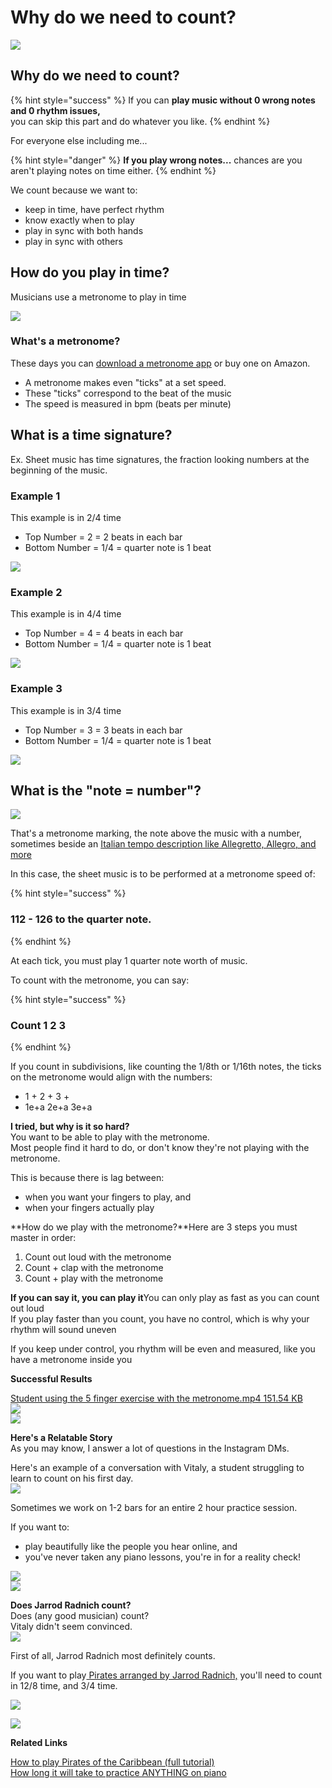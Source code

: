 # Why do we need to count?

![](https://media.giphy.com/media/N1pMn2QOtG8Q8/giphy.gif)

## **Why do we need to count?**

{% hint style="success" %}
If you can **play music without 0 wrong notes and 0 rhythm issues,**   
you can skip this part and do whatever you like.
{% endhint %}

For everyone else including me...

{% hint style="danger" %}
**If you play wrong notes...**  chances are you aren't playing notes on time either.
{% endhint %}

We count because we want to:

* keep in time, have perfect rhythm
* know exactly when to play
* play in sync with both hands
* play in sync with others

## **How do you play in time?**

Musicians use a metronome to play in time

![](https://www.soundbrenner.com/assets/images/app/app-banner.png)

### **What's a metronome?**

These days you can [download a metronome app](https://www.soundbrenner.com/the-metronome-app) or buy one on Amazon.

* A metronome makes even "ticks" at a set speed.
* These "ticks" correspond to the beat of the music 
* The speed is measured in bpm \(beats per minute\)

##  **What is a time signature?**

Ex. Sheet music has time signatures, the fraction looking numbers at the beginning of the music.

### Example 1

This example is in 2/4 time

* Top Number = 2 = 2 beats in each bar
* Bottom Number = 1/4 = quarter note is 1 beat  

![](https://i.gyazo.com/be23d11f375b86b10c4e2be9f33166a7.png)

### Example 2

This example is in 4/4 time

* Top Number = 4 = 4 beats in each bar
* Bottom Number = 1/4 = quarter note is 1 beat  

![](https://i.gyazo.com/5bb33ca16f2e74985e81796bfe048bb8.png)

### Example 3

This example is in 3/4 time

* Top Number = 3 = 3 beats in each bar
* Bottom Number = 1/4 = quarter note is 1 beat 

![](https://i.gyazo.com/c20ce6b096d71436a065b72fc436d0ce.png)

## **What is the "note = number"?** 

![](https://i.gyazo.com/f272f043bcf3da7641ebb2d72db967b1.png)

  
That's a metronome marking, the note above the music with a number, sometimes beside an [Italian tempo description like Allegretto, Allegro, and more](http://www.goodwinshighend.com/music/classical/tempo_glossary.htm)  
  
In this case, the sheet music is to be performed at a metronome speed of:

{% hint style="success" %}
### 112 - 126 to the quarter note.
{% endhint %}

  
At each tick, you must play 1 quarter note worth of music.  
  
To count with the metronome, you can say:

{% hint style="success" %}
###  Count       1       2        3
{% endhint %}



  
If you count in subdivisions, like counting the 1/8th or 1/16th notes, the ticks on the metronome would align with the numbers:  


* 1  +   2  +   3  + 
* 1e+a 2e+a 3e+a

  
  
**I tried, but why is it so hard?**  
You want to be able to play with the metronome.  
Most people find it hard to do, or don't know they're not playing with the metronome.  
  
This is because there is lag between:

* when you want your fingers to play, and 
* when your fingers actually play

  
  
  
**How do we play with the metronome?**Here are 3 steps you must master in order:  
  


1. Count out loud with the metronome
2. Count + clap with the metronome
3. Count + play with the metronome

  
  
**If you can say it, you can play it**You can only play as fast as you can count out loud  
If you play faster than you count, you have no control, which is why your rhythm will sound uneven  
  
If you keep under control, you rhythm will be even and measured, like you have a metronome inside you  
  
  
**Successful Results**  
  
[Student using the 5 finger exercise with the metronome.mp4 151.54 KB](https://coachtestprep.s3.amazonaws.com/direct-uploads/user-76755/ebe0d194-3990-42b9-8048-b274fb21e4a2/Student%20using%20the%205%20finger%20exercise%20with%20the%20metronome.mp4)  
[![](https://coachtestprep.s3.amazonaws.com/direct-uploads/user-76755/aa7c8384-020a-4082-abe3-1ae9ce5bed2c/117051876_291311652156696_8125525816484266178_n.jpg)](https://coachtestprep.s3.amazonaws.com/direct-uploads/user-76755/aa7c8384-020a-4082-abe3-1ae9ce5bed2c/117051876_291311652156696_8125525816484266178_n.jpg)  
[![](https://coachtestprep.s3.amazonaws.com/direct-uploads/user-76755/072d4af0-37cc-417a-8dce-99939762b349/image.png)](https://coachtestprep.s3.amazonaws.com/direct-uploads/user-76755/072d4af0-37cc-417a-8dce-99939762b349/image.png)  
  
  
**Here's a Relatable Story**  
As you may know, I answer a lot of questions in the Instagram DMs.  
  
Here's an example of a conversation with Vitaly, a student struggling to learn to count on his first day.  
![](https://i.gyazo.com/45668a17b579074d50f471c51d350e2d.png)  
  
Sometimes we work on 1-2 bars for an entire 2 hour practice session.   
  
If you want to:

* play beautifully like the people you hear online, and 
* you've never taken any piano lessons, you're in for a reality check!

  
  
  
![](https://i.gyazo.com/cd17ea1023eee5c431e60e6a1d15701e.png)  
![](https://i.gyazo.com/a43b99db5f331b5229ccba5a9033d268.png)  
  
  
  
**Does Jarrod Radnich count?**  
Does \(any good musician\) count?  
Vitaly didn't seem convinced.  
![](https://i.gyazo.com/e96c5cef20465e7e84f45fef175955d9.png)  
  
First of all, Jarrod Radnich most definitely counts.  
  
If you want to play[ Pirates arranged by Jarrod Radnich,](https://youtu.be/Eg0DFFsRaZQ?t=150) you'll need to count in 12/8 time, and 3/4 time.  
  
![](https://i.gyazo.com/07b9d45f448440bdf44e97af3c6cf76a.png)  
  
![](https://i.gyazo.com/bddaecb44737b00dd5f95f98897167f0.png)  
  
  
**Related Links**  
  
[How to play Pirates of the Caribbean \(full tutorial\)](https://youtu.be/Eg0DFFsRaZQ?t=150)  
[How long it will take to practice ANYTHING on piano](https://youtu.be/Qi1VRSE18lQ)

